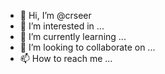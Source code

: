 - 👋 Hi, I’m @crseer
- 👀 I’m interested in ...
- 🌱 I’m currently learning ...
- 💞️ I’m looking to collaborate on ...
- 📫 How to reach me ...

<!---
crseer/crseer is a ✨ special ✨ repository because its `README.md` (this file) appears on your GitHub profile.
You can click the Preview link to take a look at your changes.
--->
